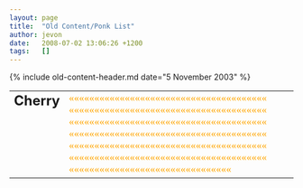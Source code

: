 ```yaml
---
layout: page
title:  "Old Content/Ponk List"
author: jevon
date:   2008-07-02 13:06:26 +1200
tags:   []
---
```


{% include old-content-header.md date="5 November 2003" %}

<table border=0 cellspacing=2 cellpadding=2>
<tr valign=top><td>
<font size="+2"><b>Cherry</b></font>
</td><td>
<font color="orange" face="Wingdings" size="+1">«««««««««««««««««««««««««««««««««««««««
«««««««««««««««««««««««««««««««««««««««
«««««««««««««««««««««««««««««««««««««««
«««««««««««««««««««««««««««««««««««««««
«««««««««««««««««««««««««««««««««««««««
«««««««««««««««««««««««««««««««««««««««
««««««««««««««««««««««««««««««««</font>
</td></tr></table>

